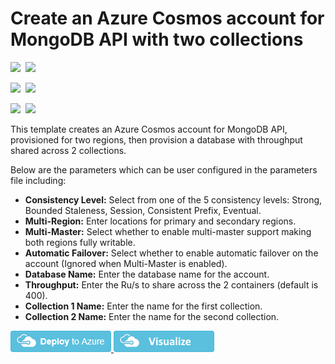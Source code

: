 # Create an Azure Cosmos account for MongoDB API with two collections

<IMG SRC="https://azurequickstartsservice.blob.core.windows.net/badges/101-cosmosdb-mongodb/PublicLastTestDate.svg" />&nbsp;
<IMG SRC="https://azurequickstartsservice.blob.core.windows.net/badges/101-cosmosdb-mongodb/PublicDeployment.svg" />&nbsp;

<IMG SRC="https://azurequickstartsservice.blob.core.windows.net/badges/101-cosmosdb-mongodb/FairfaxLastTestDate.svg" />&nbsp;
<IMG SRC="https://azurequickstartsservice.blob.core.windows.net/badges/101-cosmosdb-mongodb/FairfaxDeployment.svg" />&nbsp;

<IMG SRC="https://azurequickstartsservice.blob.core.windows.net/badges/101-cosmosdb-mongodb/BestPracticeResult.svg" />&nbsp;
<IMG SRC="https://azurequickstartsservice.blob.core.windows.net/badges/101-cosmosdb-mongodb/CredScanResult.svg" />&nbsp;

This template creates an Azure Cosmos account for MongoDB API, provisioned for two regions, then provision a database with throughput shared across 2 collections.

Below are the parameters which can be user configured in the parameters file including:

- **Consistency Level:** Select from one of the 5 consistency levels: Strong, Bounded Staleness, Session, Consistent Prefix, Eventual.
- **Multi-Region:** Enter locations for primary and secondary regions.
- **Multi-Master:** Select whether to enable multi-master support making both regions fully writable.
- **Automatic Failover:** Select whether to enable automatic failover on the account (Ignored when Multi-Master is enabled).
- **Database Name:** Enter the database name for the account.
- **Throughput:** Enter the Ru/s to share across the 2 containers (default is 400).
- **Collection 1 Name:** Enter the name for the first collection.
- **Collection 2 Name:** Enter the name for the second collection.

<a href="https://portal.azure.com/#create/Microsoft.Template/uri/https%3A%2F%2Fraw.githubusercontent.com%2FAzure%2Fazure-quickstart-templates%2Fmaster%2F101-cosmosdb-mongodb%2Fazuredeploy.json" target="_blank">
    <img src="https://raw.githubusercontent.com/Azure/azure-quickstart-templates/master/1-CONTRIBUTION-GUIDE/images/deploytoazure.png"/>
</a>
<a href="http://armviz.io/#/?load=https%3A%2F%2Fraw.githubusercontent.com%2FAzure%2Fazure-quickstart-templates%2Fmaster%2F101-cosmosdb-mongodb%2Fazuredeploy.json" target="_blank">
    <img src="https://raw.githubusercontent.com/Azure/azure-quickstart-templates/master/1-CONTRIBUTION-GUIDE/images/visualizebutton.png"/>
</a>

